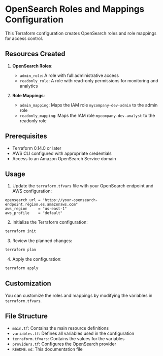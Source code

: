 # OpenSearch Roles and Mappings Configuration

This Terraform configuration creates OpenSearch roles and role mappings for access control.

## Resources Created

1. **OpenSearch Roles**:
   - `admin_role`: A role with full administrative access
   - `readonly_role`: A role with read-only permissions for monitoring and analytics

2. **Role Mappings**:
   - `admin_mapping`: Maps the IAM role `mycompany-dev-admin` to the admin role
   - `readonly_mapping`: Maps the IAM role `mycompany-dev-analyst` to the readonly role

## Prerequisites

- Terraform 0.14.0 or later
- AWS CLI configured with appropriate credentials
- Access to an Amazon OpenSearch Service domain

## Usage

1. Update the `terraform.tfvars` file with your OpenSearch endpoint and AWS configuration:

```hcl
opensearch_url = "https://your-opensearch-endpoint.region.es.amazonaws.com"
aws_region     = "us-east-1"
aws_profile    = "default"
```

2. Initialize the Terraform configuration:

```bash
terraform init
```

3. Review the planned changes:

```bash
terraform plan
```

4. Apply the configuration:

```bash
terraform apply
```

## Customization

You can customize the roles and mappings by modifying the variables in `terraform.tfvars`.

## File Structure

- `main.tf`: Contains the main resource definitions
- `variables.tf`: Defines all variables used in the configuration
- `terraform.tfvars`: Contains the values for the variables
- `providers.tf`: Configures the OpenSearch provider
- `README.md`: This documentation file
